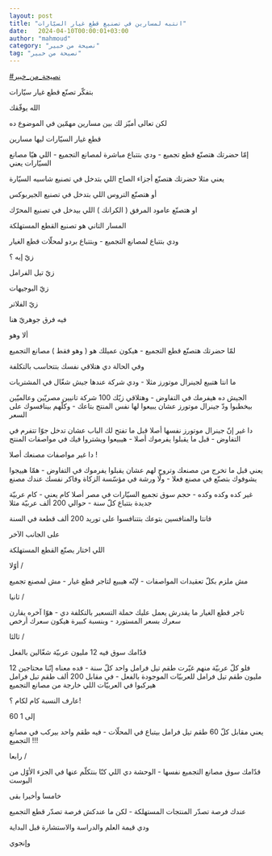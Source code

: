 ```yaml
---
layout: post
title: "انتبه لمسارين في تصنيع قطع غيار السيّارات"
date:   2024-04-10T00:00:01+03:00
author: "mahmoud"
category: "نصيحة من خبير"
tag: "نصيحة من خبير"
---
```



[<u>\#نصيحة\_من\_خبير</u>](https://www.facebook.com/hashtag/%D9%86%D8%B5%D9%8A%D8%AD%D8%A9_%D9%85%D9%86_%D8%AE%D8%A8%D9%8A%D8%B1?__eep__=6&__cft__%5b0%5d=AZUxoGJz4MkiOrWNGmLXHfaSzrdF6L5GBchNC-5uH4ZIYkWdoNSugMsTM9UK6Fzpybh1GB63iXuN7C1nuDkq9a3l1ZctM3U78d29ip6t2SzpsHA-RUi35Huli-tzFmK4-gv8ghTEgNQAQsiG35j-DXNTZJFvB6I17YNyKk3SBt6vstKiOclBCNkUyWcx7X_PIso&__tn__=*NK-R)




بتفكّر تصنّع قطع غيار سيّارات

الله يوفّقك

لكن تعالى أميّز لك بين مسارين مهمّين في الموضوع ده




قطع غيار السيّارات ليها مسارين

إمّا حضرتك هتصنّع قطع تجميع - ودي بتتباع مباشرة لمصانع
التجميع - اللي هيّا مصانع السيّارات يعني




يعني مثلا حضرتك هتصنّع أجزاء الصاج اللي بتدخل في تصنيع
شاسيه السيّارة

أو هتصنّع التروس اللي بتدخل في تصنيع الجيربوكس

او هتصنّع عامود المرفق ( الكرانك ) اللي بيدخل في تصنيع
المحرّك




المسار التاني هو تصنيع القطع المستهلكة

ودي بتتباع لمصانع التجميع - وبتتباع بردو لمحلّات قطع
الغيار




زيّ إيه ؟

زيّ تيل الفرامل

زيّ البوجيهات

زيّ الفلاتر




فيه فرق جوهريّ هنا

ألا وهو




لمّا حضرتك هتصنّع قطع التجميع - هيكون عميلك هو ( وهو فقط )
مصانع التجميع

وفي الحالة دي هتلاقي نفسك بتتحاسب بالتكلفة




ما انتا هتبيع لجينرال موتورز مثلا - ودي شركة عندها جيش
شغّال في المشتريات

الجيش ده هيفرمك في التفاوض - وهتلاقي زيّك 100 شركة تانيين
مصريّين وعالميّين بيخطبوا ودّ جينرال موتورز عشان يبيعوا لها نفس المنتج
بتاعك - وكلّهم بينافسوك على السعر




دا غير إنّ جينرال موتورز نفسها أصلا قبل ما تفتح لك الباب
عشان تدخل جوّا تتفرم في التفاوض - قبل ما يقبلوا يفرموك أصلا - هيبيعوا
ويشتروا فيك في مواصفات المنتج




دا غير مواصفات مصنعك أصلا !

يعني قبل ما تخرج من مصنعك وتروح لهم عشان يقبلوا يفرموك
في التفاوض - همّا هييجوا يشوفوك بتصنّع في مصنع فعلا - ولّا ورشة في مؤسّسة
الزكاة وفاكر نفسك عندك مصنع




غير كده وكده وكده - حجم سوق تجميع السيّارات في مصر أصلا
كام يعني - كام عربيّة جديدة بتتباع كلّ سنة - حوالي 200 ألف عربيّة
مثلا

فانتا والمنافسين بتوعك بتتنافسوا على توريد 200 ألف قطعة
في السنة




على الجانب الآخر

اللي اختار يصنّع القطع المستهلكة




أوّلا /

مش ملزم بكلّ تعقيدات المواصفات - لإنّه هيبيع لتاجر قطع
غيار - مش لمصنع تجميع




ثانيا /

تاجر قطع الغيار ما يقدرش يعمل عليك حملة التسعير بالتكلفة
دي - هوّا آخره يقارن سعرك بسعر المستورد - وبنسبة كبيرة هيكون سعرك
أرخص




ثالثا /

قدّامك سوق فيه 12 مليون عربيّة شغّالين بالفعل

فلو كلّ عربيّة منهم غيّرت طقم تيل فرامل واحد كلّ سنة - فده
معناه إنّنا محتاجين 12 مليون طقم تيل فرامل للعربيّات الموجودة بالفعل - في
مقابل 200 ألف طقم تيل فرامل هيركبوا في العربيّات اللي خارجة من مصانع
التجميع

عارف النسبة كام لكام ؟!

60 إلى 1




يعني مقابل كلّ 60 طقم تيل فرامل بيتباع في المحلّات - فيه
طقم واحد بيركب في مصانع التجميع !!!




رابعا /

قدّامك سوق مصانع التجميع نفسها - الوحشة دي اللي كنّا
بنتكلّم عنها في الجزء الأوّل من البوست




خامسا وأخيرا بقى

عندك فرصة تصدّر المنتجات المستهلكة - لكن ما عندكش فرصة
تصدّر قطع التجميع

ودي قيمة العلم والدراسة والاستشارة قبل البداية

وإنجوي
